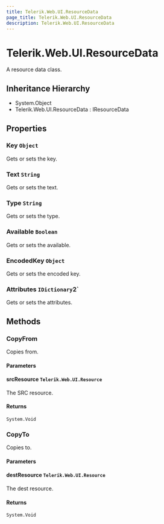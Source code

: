 ```yaml
---
title: Telerik.Web.UI.ResourceData
page_title: Telerik.Web.UI.ResourceData
description: Telerik.Web.UI.ResourceData
---
```


# Telerik.Web.UI.ResourceData

A resource data class.

## Inheritance Hierarchy

* System.Object
* Telerik.Web.UI.ResourceData : IResourceData

## Properties

###  Key `Object`

Gets or sets the key.

###  Text `String`

Gets or sets the text.

###  Type `String`

Gets or sets the type.

###  Available `Boolean`

Gets or sets the available.

###  EncodedKey `Object`

Gets or sets the encoded key.

###  Attributes `IDictionary`2`

Gets or sets the attributes.

## Methods

###  CopyFrom

Copies from.

#### Parameters

#### srcResource `Telerik.Web.UI.Resource`

The SRC resource.

#### Returns

`System.Void` 

###  CopyTo

Copies to.

#### Parameters

#### destResource `Telerik.Web.UI.Resource`

The dest resource.

#### Returns

`System.Void` 

